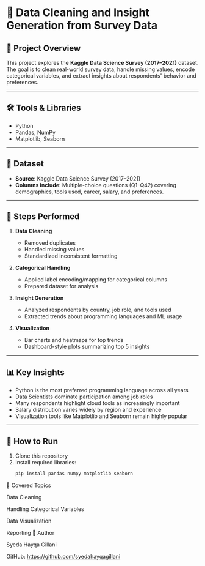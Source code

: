 # 🧹 Data Cleaning and Insight Generation from Survey Data

## 📌 Project Overview
This project explores the **Kaggle Data Science Survey (2017–2021)** dataset.  
The goal is to clean real-world survey data, handle missing values, encode categorical variables, and extract insights about respondents' behavior and preferences.  

---

## 🛠️ Tools & Libraries
- Python  
- Pandas, NumPy  
- Matplotlib, Seaborn  

---

## 📂 Dataset
- **Source**: Kaggle Data Science Survey (2017–2021)  
- **Columns include**: Multiple-choice questions (Q1–Q42) covering demographics, tools used, career, salary, and preferences.  

---

## 🔑 Steps Performed
1. **Data Cleaning**
   - Removed duplicates  
   - Handled missing values  
   - Standardized inconsistent formatting  

2. **Categorical Handling**
   - Applied label encoding/mapping for categorical columns  
   - Prepared dataset for analysis  

3. **Insight Generation**
   - Analyzed respondents by country, job role, and tools used  
   - Extracted trends about programming languages and ML usage  

4. **Visualization**
   - Bar charts and heatmaps for top trends  
   - Dashboard-style plots summarizing top 5 insights  

---

## 📊 Key Insights
- Python is the most preferred programming language across all years  
- Data Scientists dominate participation among job roles  
- Many respondents highlight cloud tools as increasingly important  
- Salary distribution varies widely by region and experience  
- Visualization tools like Matplotlib and Seaborn remain highly popular  

---

## 🚀 How to Run
1. Clone this repository  
2. Install required libraries:
   ```bash
   pip install pandas numpy matplotlib seaborn
📌 Covered Topics

Data Cleaning

Handling Categorical Variables

Data Visualization

Reporting
👤 Author

Syeda Hayqa Gillani

GitHub: https://github.com/syedahayqagillani
